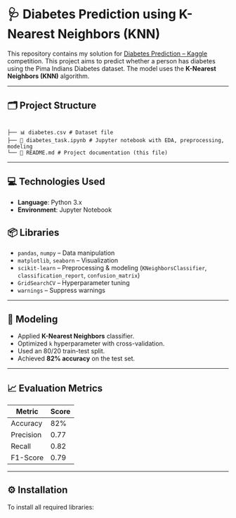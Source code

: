 # 🩺 Diabetes Prediction using K-Nearest Neighbors (KNN)

This repository contains my solution for [Diabetes Prediction – Kaggle](https://www.kaggle.com/datasets/saurabh00007/diabetescsv) competition.
This project aims to predict whether a person has diabetes using the Pima Indians Diabetes dataset. 
The model uses the **K-Nearest Neighbors (KNN)** algorithm.

---

## 🗂️ Project Structure

```

├── 📊 diabetes.csv # Dataset file
├── 📄 diabetes_task.ipynb # Jupyter notebook with EDA, preprocessing, modeling
└── 📜 README.md # Project documentation (this file)

```

---

## 💻 Technologies Used

- **Language**: Python 3.x  
- **Environment**: Jupyter Notebook


## 📦 Libraries

- `pandas`, `numpy` – Data manipulation  
- `matplotlib`, `seaborn` – Visualization  
- `scikit-learn` – Preprocessing & modeling (`KNeighborsClassifier`, `classification_report`, `confusion_matrix`)  
- `GridSearchCV` – Hyperparameter tuning  
- `warnings` – Suppress warnings

---

## 🧠 Modeling

- Applied **K-Nearest Neighbors** classifier.
- Optimized `k` hyperparameter with cross-validation.
- Used an 80/20 train-test split.
- Achieved **82% accuracy** on the test set.

---

## 📈 Evaluation Metrics

| Metric      | Score |
|-------------|-------|
| Accuracy    | 82%   |
| Precision   | 0.77  |
| Recall      | 0.82  |
| F1-Score    | 0.79  |

---

## ⚙️ Installation

To install all required libraries:

